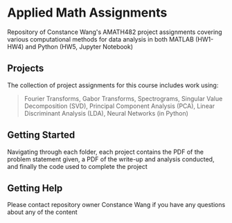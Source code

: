 # Applied Math Assignments
Repository of Constance Wang's AMATH482 project assignments covering various computational methods for data analysis in both MATLAB (HW1-HW4) and Python (HW5, Jupyter Notebook)

## Projects
The collection of project assignments for this course includes work using:
> Fourier Transforms,
> Gabor Transforms,
> Spectrograms,
> Singular Value Decomposition (SVD),
> Principal Component Analysis (PCA),
> Linear Discriminant Analysis (LDA),
> Neural Networks (in Python)

## Getting Started
Navigating through each folder, each project contains the PDF of the problem statement given, a PDF of the write-up and analysis conducted, and finally the code used to complete the project

## Getting Help
Please contact repository owner Constance Wang if you have any questions about any of the content
